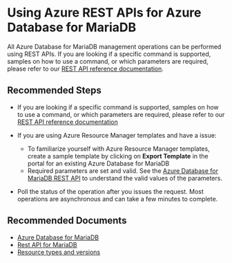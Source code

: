 <properties
    pageTitle="Using Azure REST APIs for Azure Database for MariaDB"
    description="Using Azure REST APIs for Azure Database for MariaDB"
    service="microsoft.dbformariadb"
    resource="servers"
    authors="TheJY"
    ms.author="jeanyd"
    displayOrder="330"
    selfHelpType="resource"
    supportTopicIds="32640150"
    resourceTags="servers, databases"
    productPesIds="16617"
    cloudEnvironments="public"
    articleId="2f78c24d-a4f8-4e7d-a4d6-72cb8a66f01a"
/>

# Using Azure REST APIs for Azure Database for MariaDB

All Azure Database for MariaDB management operations can be performed using REST APIs. If you are looking if a specific command is supported, samples on how to use a command, or which parameters are required, please refer to our [REST API reference documentation](https://docs.microsoft.com/rest/api/mariadb/).

## **Recommended Steps**

* If you are looking if a specific command is supported, samples on how to use a command, or which parameters are required, please refer to our [REST API reference documentation](https://docs.microsoft.com/rest/api/mariadb/)
* If you are using Azure Resource Manager templates and have a issue:

    * To familiarize yourself with Azure Resource Manager templates, create a sample template by clicking on **Export Template** in the portal for an existing Azure Database for MariaDB
    * Required parameters are set and valid. See the [Azure Database for MariaDB REST API](https://docs.microsoft.com/rest/api/mariadb) to understand the valid values of the parameters.
  
* Poll the status of the operation after you issues the request. Most operations are asynchronous and can take a few minutes to complete.

## **Recommended Documents**

* [Azure Database for MariaDB](https://docs.microsoft.com/azure/mariadb/)<br>
* [Rest API for MariaDB](https://docs.microsoft.com/rest/api/mariadb/)<br>
* [Resource types and versions](https://docs.microsoft.com/azure/templates/microsoft.dbformariadb/allversions)
